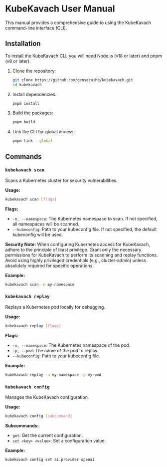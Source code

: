 
# KubeKavach User Manual

This manual provides a comprehensive guide to using the KubeKavach command-line interface (CLI).

## Installation

To install the KubeKavach CLI, you will need Node.js (v18 or later) and pnpm (v8 or later).

1.  Clone the repository:
    ```bash
    git clone https://github.com/gensecaihq/kubekavach.git
    cd kubekavach
    ```

2.  Install dependencies:
    ```bash
    pnpm install
    ```

3.  Build the packages:
    ```bash
    pnpm build
    ```

4.  Link the CLI for global access:
    ```bash
    pnpm link --global
    ```

## Commands

### `kubekavach scan`

Scans a Kubernetes cluster for security vulnerabilities.

**Usage:**

```bash
kubekavach scan [flags]
```

**Flags:**

*   `-n, --namespace`: The Kubernetes namespace to scan. If not specified, all namespaces will be scanned.
*   `--kubeconfig`: Path to your kubeconfig file. If not specified, the default kubeconfig will be used.

**Security Note:** When configuring Kubernetes access for KubeKavach, adhere to the principle of least privilege. Grant only the necessary permissions for KubeKavach to perform its scanning and replay functions. Avoid using highly privileged credentials (e.g., cluster-admin) unless absolutely required for specific operations.

**Example:**

```bash
kubekavach scan -n my-namespace
```

### `kubekavach replay`

Replays a Kubernetes pod locally for debugging.

**Usage:**

```bash
kubekavach replay [flags]
```

**Flags:**

*   `-n, --namespace`: The Kubernetes namespace of the pod.
*   `-p, --pod`: The name of the pod to replay.
*   `--kubeconfig`: Path to your kubeconfig file.

**Example:**

```bash
kubekavach replay -n my-namespace -p my-pod
```

### `kubekavach config`

Manages the KubeKavach configuration.

**Usage:**

```bash
kubekavach config [subcommand]
```

**Subcommands:**

*   `get`: Get the current configuration.
*   `set <key> <value>`: Set a configuration value.

**Example:**

```bash
kubekavach config set ai.provider openai
```

